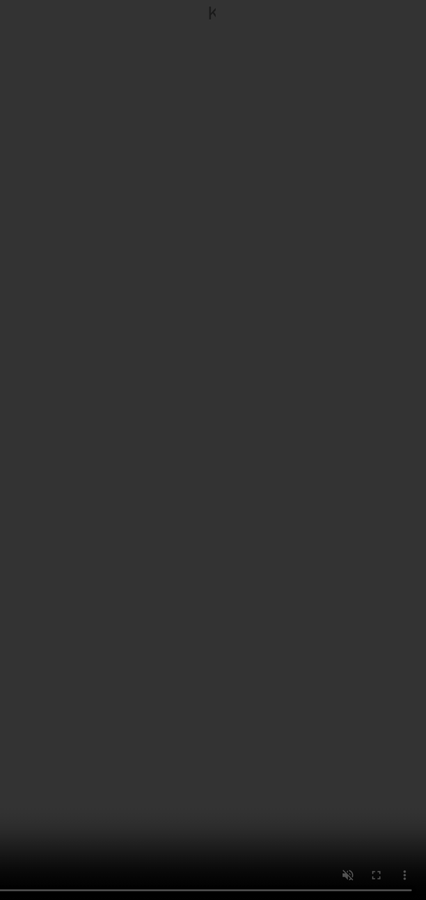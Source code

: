 
<html lang="pl">
<head>
  <meta charset="UTF-8">
  <meta name="viewport" content="width=device-width, initial-scale=1.0">
  <title>Dla Ciebie ❤️</title>
  <style>
    * {
      margin: 0;
      padding: 0;
      box-sizing: border-box;
    }

    body, html {
      height: 100%;
      font-family: 'Courier New', monospace;
      color: white;
      overflow: hidden;
    }

    video#bg-video {
      position: fixed;
      right: 0;
      bottom: 0;
      min-width: 100%;
      min-height: 100%;
      object-fit: cover;
      z-index: -1;
    }

    .centered-text {
      position: absolute;
      top: 50%;
      left: 50%;
      transform: translate(-50%, -50%);
      font-size: 2.5rem;
      text-align: center;
      animation: fadeIn 2s ease-in-out;
    }

    @keyframes fadeIn {
      0% { opacity: 0; }
      100% { opacity: 1; }
    }

    .typing {
      border-right: .15em solid white;
      white-space: nowrap;
      overflow: hidden;
      animation: typing 4s steps(40, end), blink-caret .75s step-end infinite;
    }

    @keyframes typing {
      from { width: 0 }
      to { width: 100% }
    }

    @keyframes blink-caret {
      from, to { border-color: transparent }
      50% { border-color: white; }
    }
  </style>
</head>
<body>

  <video autoplay muted loop id="bg-video">
    <source src="9667142-hd_1920_1080_25fps.mp4" type="video/mp4">
    Twój przeglądarka nie obsługuje wideo 😢
  </video>

  <div class="centered-text typing">
    Kocham Cię bardzo mocno ❤️
  </div>

</body>
</html>


